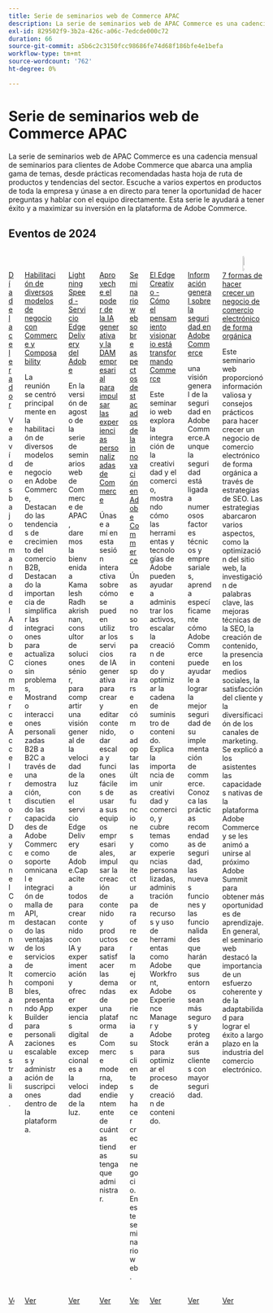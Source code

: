 ```yaml
---
title: Serie de seminarios web de Commerce APAC
description: La serie de seminarios web de APAC Commerce es una cadencia mensual de seminarios para clientes de Adobe Commerce que abarca una amplia gama de temas, desde prácticas recomendadas hasta hoja de ruta de productos y tendencias del sector.
exl-id: 829502f9-3b2a-426c-a06c-7edcde000c72
duration: 66
source-git-commit: a5b6c2c3150fcc98686fe74d68f186bfe4e1befa
workflow-type: tm+mt
source-wordcount: '762'
ht-degree: 0%

---
```


# Serie de seminarios web de Commerce APAC

La serie de seminarios web de APAC Commerce es una cadencia mensual de seminarios para clientes de Adobe Commerce que abarca una amplia gama de temas, desde prácticas recomendadas hasta hoja de ruta de productos y tendencias del sector. Escuche a varios expertos en productos de toda la empresa y únase a en directo para tener la oportunidad de hacer preguntas y hablar con el equipo directamente. Esta serie le ayudará a tener éxito y a maximizar su inversión en la plataforma de Adobe Commerce.

## Eventos de 2024

<!-- CARDS

{cta = Watch}

* 2024/accelerator-day/overview.md
* 2024/commerce-and-composability.md
* 2024/edge-delivery-services.md
* 2024/personalised-commerce-experiences.md
* 2024/innovation-spotlight.md
* 2024/visionary-thinking.md
* 2024/security-overview.md
* 2024/grow-ecommerce-business.md

-->
<!-- START CARDS HTML - DO NOT MODIFY BY HAND -->
<div class="columns">
    <div class="column is-half-tablet is-half-desktop is-one-third-widescreen" aria-label="Accelerator Day">
        <div class="card" style="height: 100%; display: flex; flex-direction: column; height: 100%;">
            <div class="card-image">
                <figure class="image x-is-16by9">
                    <a href="2024/accelerator-day/overview.md" title="Día del acelerador" target="_blank" rel="referrer">
                        <img class="is-bordered-r-small" src="https://video.tv.adobe.com/v/3429276/?format=jpeg&nocache=1732759427250" alt="Día del acelerador"
                             style="width: 100%; aspect-ratio: 16 / 9; object-fit: cover; overflow: hidden; display: block; margin: auto;">
                    </a>
                </figure>
            </div>
            <div class="card-content is-padded-small" style="display: flex; flex-direction: column; flex-grow: 1; justify-content: space-between;">
                <div class="top-card-content">
                    <p class="headline is-size-6 has-text-weight-bold">
                        <a href="2024/accelerator-day/overview.md" target="_blank" rel="referrer" title="Día del acelerador">Día del acelerador</a>
                    </p>
                    <p class="is-size-6">Vea vídeos bajo demanda del Adobe Commerce Accelerator Day con el Commonwealth Bank de Australia.</p>
                </div>
                <a href="2024/accelerator-day/overview.md" target="_blank" rel="referrer" class="spectrum-Button spectrum-Button--outline spectrum-Button--primary spectrum-Button--sizeM" style="align-self: flex-start; margin-top: 1rem;">
                    <span class="spectrum-Button-label has-no-wrap has-text-weight-bold">Ver</span>
                </a>
            </div>
        </div>
    </div>
    <div class="column is-half-tablet is-half-desktop is-one-third-widescreen" aria-label="Enabling diverse business models with Commerce & Composability">
        <div class="card" style="height: 100%; display: flex; flex-direction: column; height: 100%;">
            <div class="card-image">
                <figure class="image x-is-16by9">
                    <a href="2024/commerce-and-composability.md" title="Habilitación de diversos modelos de negocio con Commerce y Composability" target="_blank" rel="referrer">
                        <img class="is-bordered-r-small" src="https://video.tv.adobe.com/v/3429800/?format=jpeg&nocache=1732759427243" alt="Habilitación de diversos modelos de negocio con Commerce y Composability"
                             style="width: 100%; aspect-ratio: 16 / 9; object-fit: cover; overflow: hidden; display: block; margin: auto;">
                    </a>
                </figure>
            </div>
            <div class="card-content is-padded-small" style="display: flex; flex-direction: column; flex-grow: 1; justify-content: space-between;">
                <div class="top-card-content">
                    <p class="headline is-size-6 has-text-weight-bold">
                        <a href="2024/commerce-and-composability.md" target="_blank" rel="referrer" title="Habilitación de diversos modelos de negocio con Commerce y Composability">Habilitación de diversos modelos de negocio con Commerce y Composability</a>
                    </p>
                    <p class="is-size-6">La reunión se centró principalmente en la habilitación de diversos modelos de negocio en Adobe Commerce, Destacando las tendencias de crecimiento del comercio B2B, Destacando la importancia de simplificar las integraciones para actualizaciones sin problemas, Mostrando interacciones personalizadas B2B a B2C a través de una demostración, discutiendo las capacidades de Adobe Commerce como soporte omnicanal e integración de malla de API, destacando las ventajas de los servicios de comercio componibles, presentando App Builder para personalizaciones escalables y administración de suscripciones dentro de la plataforma.</p>
                </div>
                <a href="2024/commerce-and-composability.md" target="_blank" rel="referrer" class="spectrum-Button spectrum-Button--outline spectrum-Button--primary spectrum-Button--sizeM" style="align-self: flex-start; margin-top: 1rem;">
                    <span class="spectrum-Button-label has-no-wrap has-text-weight-bold">Ver</span>
                </a>
            </div>
        </div>
    </div>
    <div class="column is-half-tablet is-half-desktop is-one-third-widescreen" aria-label="Lightning Speed - Adobe’s Edge Delivery Service">
        <div class="card" style="height: 100%; display: flex; flex-direction: column; height: 100%;">
            <div class="card-image">
                <figure class="image x-is-16by9">
                    <a href="2024/edge-delivery-services.md" title="Lightning Speed: servicio Edge Delivery del Adobe" target="_blank" rel="referrer">
                        <img class="is-bordered-r-small" src="https://video.tv.adobe.com/v/3433274/?format=jpeg&nocache=1732759427239" alt="Lightning Speed: servicio Edge Delivery del Adobe"
                             style="width: 100%; aspect-ratio: 16 / 9; object-fit: cover; overflow: hidden; display: block; margin: auto;">
                    </a>
                </figure>
            </div>
            <div class="card-content is-padded-small" style="display: flex; flex-direction: column; flex-grow: 1; justify-content: space-between;">
                <div class="top-card-content">
                    <p class="headline is-size-6 has-text-weight-bold">
                        <a href="2024/edge-delivery-services.md" target="_blank" rel="referrer" title="Lightning Speed: servicio Edge Delivery del Adobe">Lightning Speed - Servicio Edge Delivery del Adobe</a>
                    </p>
                    <p class="is-size-6">En la versión de agosto de la serie de seminarios web de Commerce de APAC, daremos la bienvenida a Kamalesh Radhakrishnan, consultor de soluciones sénior, para compartir una visión general de la velocidad de la luz con el servicio Edge Delivery de Adobe.Capacite a todos para crear contenido con IA y experimentación y ofrecer experiencias digitales excepcionales a la velocidad de la luz.</p>
                </div>
                <a href="2024/edge-delivery-services.md" target="_blank" rel="referrer" class="spectrum-Button spectrum-Button--outline spectrum-Button--primary spectrum-Button--sizeM" style="align-self: flex-start; margin-top: 1rem;">
                    <span class="spectrum-Button-label has-no-wrap has-text-weight-bold">Ver</span>
                </a>
            </div>
        </div>
    </div>
    <div class="column is-half-tablet is-half-desktop is-one-third-widescreen" aria-label="Harness the Power of Generative AI and Enterprise DAM to drive Personalised Commerce Experiences">
        <div class="card" style="height: 100%; display: flex; flex-direction: column; height: 100%;">
            <div class="card-image">
                <figure class="image x-is-16by9">
                    <a href="2024/personalised-commerce-experiences.md" title="Aproveche el poder de la IA generativa y la DAM empresarial para impulsar experiencias personalizadas de Commerce" target="_blank" rel="referrer">
                        <img class="is-bordered-r-small" src="https://video.tv.adobe.com/v/3440500/?format=jpeg&nocache=1732759427216" alt="Aproveche el poder de la IA generativa y la DAM empresarial para impulsar experiencias personalizadas de Commerce"
                             style="width: 100%; aspect-ratio: 16 / 9; object-fit: cover; overflow: hidden; display: block; margin: auto;">
                    </a>
                </figure>
            </div>
            <div class="card-content is-padded-small" style="display: flex; flex-direction: column; flex-grow: 1; justify-content: space-between;">
                <div class="top-card-content">
                    <p class="headline is-size-6 has-text-weight-bold">
                        <a href="2024/personalised-commerce-experiences.md" target="_blank" rel="referrer" title="Aproveche el poder de la IA generativa y la DAM empresarial para impulsar experiencias personalizadas de Commerce">Aproveche el poder de la IA generativa y la DAM empresarial para impulsar las experiencias personalizadas de Commerce</a>
                    </p>
                    <p class="is-size-6">Únase a mí en esta sesión interactiva sobre cómo se pueden utilizar los servicios de IA generativa para crear y editar contenido, dar escala y funciones fáciles de usar a sus equipos empresariales, impulsar la creación de contenido y productos para satisfacer las demandas de una plataforma de Commerce moderna, independientemente de cuántas tiendas tenga que administrar.</p>
                </div>
                <a href="2024/personalised-commerce-experiences.md" target="_blank" rel="referrer" class="spectrum-Button spectrum-Button--outline spectrum-Button--primary spectrum-Button--sizeM" style="align-self: flex-start; margin-top: 1rem;">
                    <span class="spectrum-Button-label has-no-wrap has-text-weight-bold">Ver</span>
                </a>
            </div>
        </div>
    </div>
    <div class="column is-half-tablet is-half-desktop is-one-third-widescreen" aria-label="Adobe Commerce Innovation Spotlight Webinar">
        <div class="card" style="height: 100%; display: flex; flex-direction: column; height: 100%;">
            <div class="card-image">
                <figure class="image x-is-16by9">
                    <a href="2024/innovation-spotlight.md" title="Seminario web sobre innovación de Adobe Commerce" target="_blank" rel="referrer">
                        <img class="is-bordered-r-small" src="https://video.tv.adobe.com/v/3427965/?format=jpeg&nocache=1732759427222" alt="Seminario web sobre innovación de Adobe Commerce"
                             style="width: 100%; aspect-ratio: 16 / 9; object-fit: cover; overflow: hidden; display: block; margin: auto;">
                    </a>
                </figure>
            </div>
            <div class="card-content is-padded-small" style="display: flex; flex-direction: column; flex-grow: 1; justify-content: space-between;">
                <div class="top-card-content">
                    <p class="headline is-size-6 has-text-weight-bold">
                        <a href="2024/innovation-spotlight.md" target="_blank" rel="referrer" title="Seminario web sobre innovación de Adobe Commerce">Seminario web sobre aspectos destacados de la innovación en Adobe Commerce</a>
                    </p>
                    <p class="is-size-6">Únase a nosotros para inspirarse en cómo adoptar las últimas funciones y arquitectura para ofrecer la mejor experiencia a sus clientes y hacer crecer su negocio.En este seminario web.</p>
                </div>
                <a href="2024/innovation-spotlight.md" target="_blank" rel="referrer" class="spectrum-Button spectrum-Button--outline spectrum-Button--primary spectrum-Button--sizeM" style="align-self: flex-start; margin-top: 1rem;">
                    <span class="spectrum-Button-label has-no-wrap has-text-weight-bold">Ver</span>
                </a>
            </div>
        </div>
    </div>
    <div class="column is-half-tablet is-half-desktop is-one-third-widescreen" aria-label="The Creative Edge - How Visionary Thinking is Transforming Commerce">
        <div class="card" style="height: 100%; display: flex; flex-direction: column; height: 100%;">
            <div class="card-image">
                <figure class="image x-is-16by9">
                    <a href="2024/visionary-thinking.md" title="Edge creativo: cómo el pensamiento visionario está transformando Commerce" target="_blank" rel="referrer">
                        <img class="is-bordered-r-small" src="https://video.tv.adobe.com/v/3428818/?format=jpeg&nocache=1732759427227" alt="Edge creativo: cómo el pensamiento visionario está transformando Commerce"
                             style="width: 100%; aspect-ratio: 16 / 9; object-fit: cover; overflow: hidden; display: block; margin: auto;">
                    </a>
                </figure>
            </div>
            <div class="card-content is-padded-small" style="display: flex; flex-direction: column; flex-grow: 1; justify-content: space-between;">
                <div class="top-card-content">
                    <p class="headline is-size-6 has-text-weight-bold">
                        <a href="2024/visionary-thinking.md" target="_blank" rel="referrer" title="Edge creativo: cómo el pensamiento visionario está transformando Commerce">El Edge Creativo - Cómo el pensamiento visionario está transformando Commerce</a>
                    </p>
                    <p class="is-size-6">Este seminario web explora la integración de la creatividad y el comercio, mostrando cómo las herramientas y tecnologías de Adobe pueden ayudar a administrar los activos, escalar la creación de contenido y optimizar la cadena de suministro de contenido. Explica la importancia de unir creatividad y comercio, y cubre temas como experiencias personalizadas, administración de recursos y uso de herramientas como Adobe Workfront, Adobe Experience Manager y Adobe Stock para optimizar el proceso de creación de contenido.</p>
                </div>
                <a href="2024/visionary-thinking.md" target="_blank" rel="referrer" class="spectrum-Button spectrum-Button--outline spectrum-Button--primary spectrum-Button--sizeM" style="align-self: flex-start; margin-top: 1rem;">
                    <span class="spectrum-Button-label has-no-wrap has-text-weight-bold">Ver</span>
                </a>
            </div>
        </div>
    </div>
    <div class="column is-half-tablet is-half-desktop is-one-third-widescreen" aria-label="Overview of security in Adobe Commerce">
        <div class="card" style="height: 100%; display: flex; flex-direction: column; height: 100%;">
            <div class="card-image">
                <figure class="image x-is-16by9">
                    <a href="2024/security-overview.md" title="Información general sobre la seguridad en Adobe Commerce" target="_blank" rel="referrer">
                        <img class="is-bordered-r-small" src="https://video.tv.adobe.com/v/3430434/?format=jpeg&nocache=1732759427236" alt="Información general sobre la seguridad en Adobe Commerce"
                             style="width: 100%; aspect-ratio: 16 / 9; object-fit: cover; overflow: hidden; display: block; margin: auto;">
                    </a>
                </figure>
            </div>
            <div class="card-content is-padded-small" style="display: flex; flex-direction: column; flex-grow: 1; justify-content: space-between;">
                <div class="top-card-content">
                    <p class="headline is-size-6 has-text-weight-bold">
                        <a href="2024/security-overview.md" target="_blank" rel="referrer" title="Información general sobre la seguridad en Adobe Commerce">Información general sobre la seguridad en Adobe Commerce</a>
                    </p>
                    <p class="is-size-6">una visión general de la seguridad en Adobe Commerce.Aunque la seguridad está ligada a numerosos factores técnicos y empresariales, aprenda específicamente cómo Adobe Commerce puede ayudarle a lograr la mejor seguridad de su implementación de commerce. Conozca las prácticas recomendadas de seguridad, las nuevas funciones y las funcionalidades que harán que sus entornos sean más seguros y protegerán a sus clientes con mayor seguridad.</p>
                </div>
                <a href="2024/security-overview.md" target="_blank" rel="referrer" class="spectrum-Button spectrum-Button--outline spectrum-Button--primary spectrum-Button--sizeM" style="align-self: flex-start; margin-top: 1rem;">
                    <span class="spectrum-Button-label has-no-wrap has-text-weight-bold">Ver</span>
                </a>
            </div>
        </div>
    </div>
    <div class="column is-half-tablet is-half-desktop is-one-third-widescreen" aria-label="7 ways to grow an eCommerce business organically">
        <div class="card" style="height: 100%; display: flex; flex-direction: column; height: 100%;">
            <div class="card-image">
                <figure class="image x-is-16by9">
                    <a href="2024/grow-ecommerce-business.md" title="7 formas de hacer crecer un negocio de comercio electrónico de forma orgánica" target="_blank" rel="referrer">
                        <img class="is-bordered-r-small" src="https://video.tv.adobe.com/v/3428817/?format=jpeg&nocache=1732759427232" alt="7 formas de hacer crecer un negocio de comercio electrónico de forma orgánica"
                             style="width: 100%; aspect-ratio: 16 / 9; object-fit: cover; overflow: hidden; display: block; margin: auto;">
                    </a>
                </figure>
            </div>
            <div class="card-content is-padded-small" style="display: flex; flex-direction: column; flex-grow: 1; justify-content: space-between;">
                <div class="top-card-content">
                    <p class="headline is-size-6 has-text-weight-bold">
                        <a href="2024/grow-ecommerce-business.md" target="_blank" rel="referrer" title="7 formas de hacer crecer un negocio de comercio electrónico de forma orgánica">7 formas de hacer crecer un negocio de comercio electrónico de forma orgánica</a>
                    </p>
                    <p class="is-size-6">Este seminario web proporcionó información valiosa y consejos prácticos para hacer crecer un negocio de comercio electrónico de forma orgánica a través de estrategias de SEO. Las estrategias abarcaron varios aspectos, como la optimización del sitio web, la investigación de palabras clave, las mejoras técnicas de la SEO, la creación de contenido, la presencia en los medios sociales, la satisfacción del cliente y la diversificación de los canales de marketing. Se explicó a los asistentes las capacidades nativas de la plataforma Adobe Commerce y se les animó a unirse al próximo Adobe Summit para obtener más oportunidades de aprendizaje. En general, el seminario web destacó la importancia de un esfuerzo coherente y de la adaptabilidad para lograr el éxito a largo plazo en la industria del comercio electrónico.</p>
                </div>
                <a href="2024/grow-ecommerce-business.md" target="_blank" rel="referrer" class="spectrum-Button spectrum-Button--outline spectrum-Button--primary spectrum-Button--sizeM" style="align-self: flex-start; margin-top: 1rem;">
                    <span class="spectrum-Button-label has-no-wrap has-text-weight-bold">Ver</span>
                </a>
            </div>
        </div>
    </div>
</div>
<!-- END CARDS HTML - DO NOT MODIFY BY HAND -->

